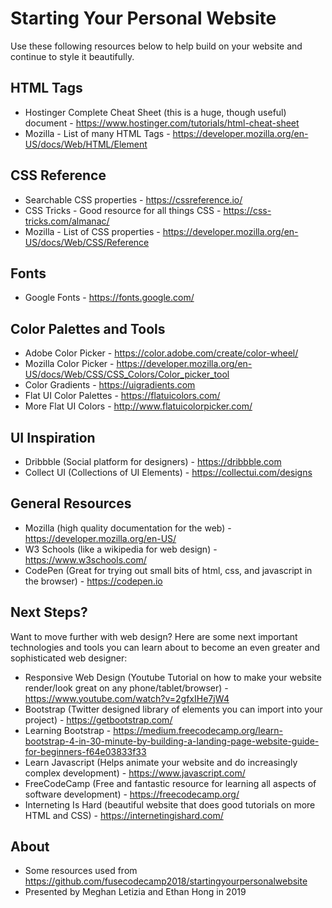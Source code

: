 # Starting Your Personal Website

Use these following resources below to help build on your website and continue to style it beautifully.

## HTML Tags
* Hostinger Complete Cheat Sheet (this is a huge, though useful) document - https://www.hostinger.com/tutorials/html-cheat-sheet
* Mozilla - List of many HTML Tags - https://developer.mozilla.org/en-US/docs/Web/HTML/Element

## CSS Reference 
* Searchable CSS properties - https://cssreference.io/
* CSS Tricks - Good resource for all things CSS - https://css-tricks.com/almanac/
* Mozilla - List of CSS properties - https://developer.mozilla.org/en-US/docs/Web/CSS/Reference

## Fonts 
* Google Fonts - https://fonts.google.com/

## Color Palettes and Tools
* Adobe Color Picker - https://color.adobe.com/create/color-wheel/
* Mozilla Color Picker - https://developer.mozilla.org/en-US/docs/Web/CSS/CSS_Colors/Color_picker_tool
* Color Gradients - https://uigradients.com
* Flat UI Color Palettes - https://flatuicolors.com/
* More Flat UI Colors - http://www.flatuicolorpicker.com/

## UI Inspiration
* Dribbble (Social platform for designers) - https://dribbble.com
* Collect UI (Collections of UI Elements) - https://collectui.com/designs

## General Resources
* Mozilla (high quality documentation for the web) - https://developer.mozilla.org/en-US/
* W3 Schools (like a wikipedia for web design) - https://www.w3schools.com/
* CodePen (Great for trying out small bits of html, css, and javascript in the browser) - https://codepen.io

## Next Steps? 
Want to move further with web design? Here are some next important technologies and tools you can learn about to become an even greater and sophisticated web designer: 
* Responsive Web Design (Youtube Tutorial on how to make your website render/look great on any phone/tablet/browser) - https://www.youtube.com/watch?v=2gfxIHe7jW4
* Bootstrap (Twitter designed library of elements you can import into your project) - https://getbootstrap.com/
* Learning Bootstrap - https://medium.freecodecamp.org/learn-bootstrap-4-in-30-minute-by-building-a-landing-page-website-guide-for-beginners-f64e03833f33
* Learn Javascript (Helps animate your website and do increasingly complex development) - https://www.javascript.com/
* FreeCodeCamp (Free and fantastic resource for learning all aspects of software development) - https://freecodecamp.org/
* Interneting Is Hard (beautiful website that does good tutorials on more HTML and CSS) - https://internetingishard.com/

## About
* Some resources used from https://github.com/fusecodecamp2018/startingyourpersonalwebsite
* Presented by Meghan Letizia and Ethan Hong in 2019
